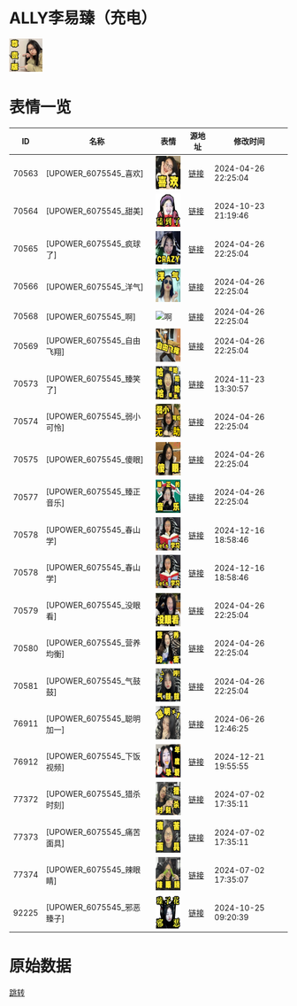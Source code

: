 # ALLY李易臻（充电）

<img src="./cover.png" height="60" alt="cover" />

# 表情一览

|ID|名称|表情|源地址|修改时间|
|----|----|----|----|----|
|70563|[UPOWER_6075545_喜欢]|<img src="./pic/070563_%5BUPOWER_6075545_喜欢%5D.png" height="60" alt="喜欢"/>|[链接](https://i0.hdslb.com/bfs/garb/b45292086719845220bcc78bdffe0ebe9279e2bf.png)|2024-04-26 22:25:04|
|70564|[UPOWER_6075545_甜美]|<img src="./pic/070564_%5BUPOWER_6075545_甜美%5D.png" height="60" alt="甜美"/>|[链接](https://i0.hdslb.com/bfs/garb/fc0fc1a3a9aa6711824424f67288f639871f1c4f.png)|2024-10-23 21:19:46|
|70565|[UPOWER_6075545_疯球了]|<img src="./pic/070565_%5BUPOWER_6075545_疯球了%5D.png" height="60" alt="疯球了"/>|[链接](https://i0.hdslb.com/bfs/garb/ad7736c0b4f2d28610279948862a1ae5be383a83.png)|2024-04-26 22:25:04|
|70566|[UPOWER_6075545_洋气]|<img src="./pic/070566_%5BUPOWER_6075545_洋气%5D.png" height="60" alt="洋气"/>|[链接](https://i0.hdslb.com/bfs/garb/e122f4adc7c96183fe6b704b38920db090a5bdfe.png)|2024-04-26 22:25:04|
|70568|[UPOWER_6075545_啊]|<img src="./pic/070568_%5BUPOWER_6075545_啊%5D.png" height="60" alt="啊"/>|[链接](https://i0.hdslb.com/bfs/garb/9b305f92c8e8330b030a7f76b1761f6212b602ea.png)|2024-04-26 22:25:04|
|70569|[UPOWER_6075545_自由飞翔]|<img src="./pic/070569_%5BUPOWER_6075545_自由飞翔%5D.png" height="60" alt="自由飞翔"/>|[链接](https://i0.hdslb.com/bfs/garb/267800ba0a92a8a342a401591527a2a5115be945.png)|2024-04-26 22:25:04|
|70573|[UPOWER_6075545_臻笑了]|<img src="./pic/070573_%5BUPOWER_6075545_臻笑了%5D.png" height="60" alt="臻笑了"/>|[链接](https://i0.hdslb.com/bfs/garb/d9feb57eb7a84f00bda4e57442aeeef7d737ed3e.png)|2024-11-23 13:30:57|
|70574|[UPOWER_6075545_弱小可怜]|<img src="./pic/070574_%5BUPOWER_6075545_弱小可怜%5D.png" height="60" alt="弱小可怜"/>|[链接](https://i0.hdslb.com/bfs/garb/4aa41a1a50458a073f09da3a72e89125fa61c52a.png)|2024-04-26 22:25:04|
|70575|[UPOWER_6075545_傻眼]|<img src="./pic/070575_%5BUPOWER_6075545_傻眼%5D.png" height="60" alt="傻眼"/>|[链接](https://i0.hdslb.com/bfs/garb/d273696ff16575c112fb2bdcc155f80056ee771b.png)|2024-04-26 22:25:04|
|70577|[UPOWER_6075545_臻正音乐]|<img src="./pic/070577_%5BUPOWER_6075545_臻正音乐%5D.png" height="60" alt="臻正音乐"/>|[链接](https://i0.hdslb.com/bfs/garb/15ab8c53c47a38246e7a631fcc7ac64c3a960fba.png)|2024-04-26 22:25:04|
|70578|[UPOWER_6075545_春山学]|<img src="./pic/070578_%5BUPOWER_6075545_春山学%5D.png" height="60" alt="春山学"/>|[链接](https://i0.hdslb.com/bfs/garb/1b83321f44e43b0e7b220c232c57d06ce5cdf878.png)|2024-12-16 18:58:46|
|70578|[UPOWER_6075545_春山学]|<img src="./pic/070578_%5BUPOWER_6075545_春山学%5D.png" height="60" alt="春山学"/>|[链接](https://i0.hdslb.com/bfs/garb/1b83321f44e43b0e7b220c232c57d06ce5cdf878.png)|2024-12-16 18:58:46|
|70579|[UPOWER_6075545_没眼看]|<img src="./pic/070579_%5BUPOWER_6075545_没眼看%5D.png" height="60" alt="没眼看"/>|[链接](https://i0.hdslb.com/bfs/garb/59b22bba83363dc8f5b89c928a81ad583cb3262a.png)|2024-04-26 22:25:04|
|70580|[UPOWER_6075545_营养均衡]|<img src="./pic/070580_%5BUPOWER_6075545_营养均衡%5D.png" height="60" alt="营养均衡"/>|[链接](https://i0.hdslb.com/bfs/garb/846fd4585fa4983c7b8ff645b3672b78d4e53315.png)|2024-04-26 22:25:04|
|70581|[UPOWER_6075545_气鼓鼓]|<img src="./pic/070581_%5BUPOWER_6075545_气鼓鼓%5D.png" height="60" alt="气鼓鼓"/>|[链接](https://i0.hdslb.com/bfs/garb/1ef465daecb42d3ff90deae4f5f25c89a4f3998b.png)|2024-04-26 22:25:04|
|76911|[UPOWER_6075545_聪明加一]|<img src="./pic/076911_%5BUPOWER_6075545_聪明加一%5D.png" height="60" alt="聪明加一"/>|[链接](https://i0.hdslb.com/bfs/garb/237c679f44da4074e8a1b37e8e4d490f4645342b.png)|2024-06-26 12:46:25|
|76912|[UPOWER_6075545_下饭视频]|<img src="./pic/076912_%5BUPOWER_6075545_下饭视频%5D.png" height="60" alt="下饭视频"/>|[链接](https://i0.hdslb.com/bfs/garb/3f8b541687a92be885ca25762accd395662599ed.png)|2024-12-21 19:55:55|
|77372|[UPOWER_6075545_猎杀时刻]|<img src="./pic/077372_%5BUPOWER_6075545_猎杀时刻%5D.png" height="60" alt="猎杀时刻"/>|[链接](https://i0.hdslb.com/bfs/garb/dc1ff9b4b64b9e3fce0bcb6fe580ae73181046de.png)|2024-07-02 17:35:11|
|77373|[UPOWER_6075545_痛苦面具]|<img src="./pic/077373_%5BUPOWER_6075545_痛苦面具%5D.png" height="60" alt="痛苦面具"/>|[链接](https://i0.hdslb.com/bfs/garb/f090274fec15f1933fbf11d74ce5a1357aa44eb5.png)|2024-07-02 17:35:11|
|77374|[UPOWER_6075545_辣眼睛]|<img src="./pic/077374_%5BUPOWER_6075545_辣眼睛%5D.png" height="60" alt="辣眼睛"/>|[链接](https://i0.hdslb.com/bfs/garb/fb94aa3dc7114615eb44bbc44d669be747d91bc0.png)|2024-07-02 17:35:07|
|92225|[UPOWER_6075545_邪恶臻子]|<img src="./pic/092225_%5BUPOWER_6075545_邪恶臻子%5D.png" height="60" alt="邪恶臻子"/>|[链接](https://i0.hdslb.com/bfs/garb/fb8ac07ac748186565d0bc82fecb67dd977e81f9.png)|2024-10-25 09:20:39|

# 原始数据

[跳转](./raw.json)


